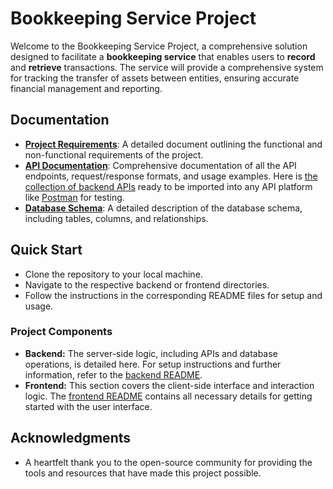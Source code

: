 # Bookkeeping Service Project

Welcome to the Bookkeeping Service Project, a comprehensive solution designed to facilitate a **bookkeeping service** that enables users to **record** and **retrieve** transactions. The service will provide a comprehensive system for tracking the transfer of assets between entities, ensuring accurate financial management and reporting.

## Documentation

- **[Project Requirements](https://github.com/amburi/bookkeeping-service/wiki/Project-Requirements)**: A detailed document outlining the functional and non-functional requirements of the project.
- **[API Documentation](https://github.com/amburi/bookkeeping-service/wiki/API-Documentation)**: Comprehensive documentation of all the API endpoints, request/response formats, and usage examples. Here is [the collection of backend APIs](/backend/src/storage/api-docs/api-docs.json) ready to be imported into any API platform like [Postman](https://www.postman.com/) for testing.
- **[Database Schema](https://github.com/amburi/bookkeeping-service/wiki/Database-Schema)**: A detailed description of the database schema, including tables, columns, and relationships.



## Quick Start

- Clone the repository to your local machine.
- Navigate to the respective backend or frontend directories.
- Follow the instructions in the corresponding README files for setup and usage.

### Project Components

- **Backend:** The server-side logic, including APIs and database operations, is detailed here. For setup instructions and further information, refer to the [backend README](/backend/README.md).
- **Frontend:** This section covers the client-side interface and interaction logic. The [frontend README](/frontend/README.md) contains all necessary details for getting started with the user interface.

## Acknowledgments

- A heartfelt thank you to the open-source community for providing the tools and resources that have made this project possible.
